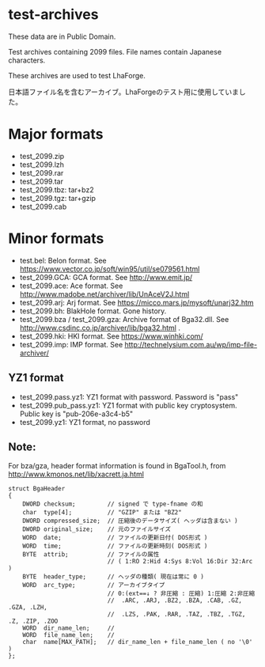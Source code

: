 # test-archives
These data are in Public Domain.

Test archives containing 2099 files. File names contain Japanese characters.

These archives are used to test LhaForge.

日本語ファイル名を含むアーカイブ。LhaForgeのテスト用に使用していました。

# Major formats
- test_2099.zip
- test_2099.lzh
- test_2099.rar
- test_2099.tar
- test_2099.tbz: tar+bz2
- test_2099.tgz: tar+gzip
- test_2099.cab

# Minor formats
- test.bel: Belon format. See https://www.vector.co.jp/soft/win95/util/se079561.html
- test_2099.GCA: GCA format. See http://www.emit.jp/
- test_2099.ace: Ace format. See http://www.madobe.net/archiver/lib/UnAceV2J.html
- test_2099.arj: Arj format. See https://micco.mars.jp/mysoft/unarj32.htm
- test_2099.bh: BlakHole format. Gone history.
- test_2099.bza / test_2099.gza: Archive format of Bga32.dll. See http://www.csdinc.co.jp/archiver/lib/bga32.html . 
- test_2099.hki: HKI format. See https://www.winhki.com/
- test_2099.imp: IMP format. See http://technelysium.com.au/wp/imp-file-archiver/

## YZ1 format
- test_2099.pass.yz1: YZ1 format with password. Password is "pass"
- test_2099.pub_pass.yz1: YZ1 format with public key cryptosystem. Public key is "pub-206e-a3c4-b5"
- test_2099.yz1: YZ1 format, no password


## Note:
For bza/gza, header format information is found in BgaTool.h, from http://www.kmonos.net/lib/xacrett.ja.html
~~~
struct BgaHeader
{
	DWORD checksum;			// signed で type-fname の和
	char  type[4];			// "GZIP" または "BZ2"
	DWORD compressed_size;	// 圧縮後のデータサイズ( ヘッダは含まない )
	DWORD original_size;	// 元のファイルサイズ
	WORD  date;				// ファイルの更新日付( DOS形式 )
	WORD  time;				// ファイルの更新時刻( DOS形式 )
	BYTE  attrib;			// ファイルの属性
							// ( 1:RO 2:Hid 4:Sys 8:Vol 16:Dir 32:Arc )
	BYTE  header_type;		// ヘッダの種類( 現在は常に 0 )
	WORD  arc_type;			// アーカイブタイプ
							// 0:(ext==↓ ? 非圧縮 : 圧縮) 1:圧縮 2:非圧縮
							//	.ARC, .ARJ, .BZ2, .BZA, .CAB, .GZ, .GZA, .LZH,
							//	.LZS, .PAK, .RAR, .TAZ, .TBZ, .TGZ, .Z, .ZIP, .ZOO
	WORD  dir_name_len;		//
	WORD  file_name_len;	//
	char  name[MAX_PATH];	// dir_name_len + file_name_len ( no '\0' )
};
~~~
